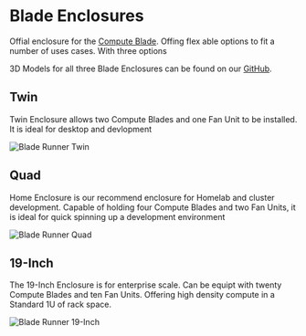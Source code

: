---
---

# Blade Enclosures

Offial enclosure for the [Compute Blade](https://computeblade.com/). Offing flex able options to fit a number of uses cases. With three options

3D Models for all three Blade Enclosures can be found on our [GitHub](https://github.com/uptime-industries/compute-blade/tree/main/blade-runners).

## Twin

Twin Enclosure allows two Compute Blades and one Fan Unit to be installed. It is ideal for desktop and devlopment

![Blade Runner Twin](/img/runners/BladeRunnerTwin.webp)

## Quad

Home Enclosure is our recommend enclosure for Homelab and cluster development. Capable of holding four Compute Blades and two Fan Units, it is ideal for quick spinning up a development environment

![Blade Runner Quad](/img/runners/BladeRunnerQuad.webp)

## 19-Inch

The 19-Inch Enclosure is for enterprise scale. Can be equipt with twenty Compute Blades and ten Fan Units. Offering high density compute in a Standard 1U of rack space.

![Blade Runner 19-Inch](/img/runners/BladeRunner19.webp)